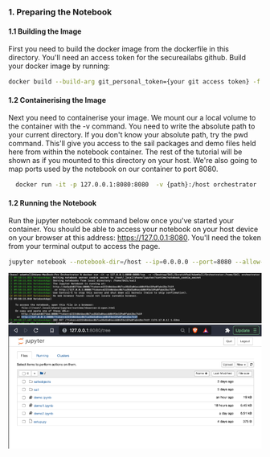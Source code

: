 ### 1. Preparing the Notebook

#### 1.1 Building the Image

First you need to build the docker image from the dockerfile in this directory. You'll need an access token for the secureailabs github. Build your docker image by running:

```bash
docker build --build-arg git_personal_token={your git access token} -f Dockerfile -v ~/Documents/SAIL/ScratchPad/:/host  -t orchestrator:0.2
```

#### 1.2 Containerising the Image

Next you need to containerise your image. We mount our a local volume to the container with the -v command. You need to write the absolute path to your current directory. If you don't know your absolute path, try the pwd command. This'll give you access to the sail packages and demo files held here from within the notebook container. The rest of the tutorial will be shown as if you mounted to this directory on your host. We're also going to map ports used by the notebook on our container to port 8080.

```bash
  docker run -it -p 127.0.0.1:8080:8080  -v {path}:/host orchestrator
```

#### 1.2 Running the Notebook

Run the jupyter notebook command below once you've started your container. You should be able to access your notebook on your host device on your browser at this address: https://127.0.0.1:8080. You'll need the token from your terminal output to access the page.

```bash
jupyter notebook --notebook-dir=/host --ip=0.0.0.0 --port=8080 --allow-root
```


![notebook](images/2.png)
![terminal output](images/1.png)
